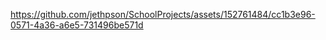 


https://github.com/jethpson/SchoolProjects/assets/152761484/cc1b3e96-0571-4a36-a6e5-731496be571d

